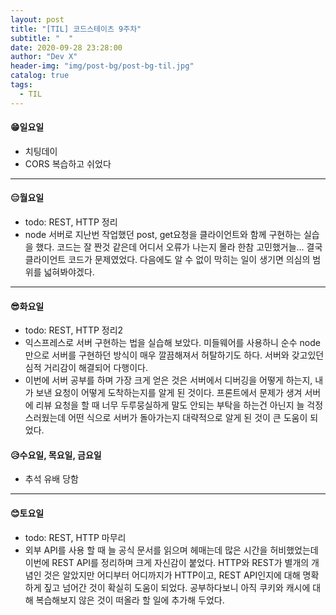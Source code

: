 ```yaml
---
layout: post
title: "[TIL] 코드스테이츠 9주차"
subtitle: "  "
date: 2020-09-28 23:28:00
author: "Dev X"
header-img: "img/post-bg/post-bg-til.jpg"
catalog: true
tags:
  - TIL
---
```


#### 😁일요일

- 치팅데이
- CORS 복습하고 쉬었다

---

#### 😑월요일

- todo: REST, HTTP 정리
- node 서버로 지난번 작업했던 post, get요청을 클라이언트와 함께 구현하는 실습을 했다. 코드는 잘 짠것 같은데 어디서 오류가 나는지 몰라 한참 고민했거늘... 결국 클라이언트 코드가 문제였었다. 다음에도 알 수 없이 막히는 일이 생기면 의심의 범위를 넓혀봐야겠다.

---

#### 😎화요일

- todo: REST, HTTP 정리2
- 익스프레스로 서버 구현하는 법을 실습해 보았다. 미들웨어를 사용하니 순수 node만으로 서버를 구현하던 방식이 매우 깔끔해져서 허탈하기도 하다. 서버와 갖고있던 심적 거리감이 해결되어 다행이다.
- 이번에 서버 공부를 하며 가장 크게 얻은 것은 서버에서 디버깅을 어떻게 하는지, 내가 보낸 요청이 어떻게 도착하는지를 알게 된 것이다. 프론트에서 문제가 생겨 서버에 리뷰 요청을 할 때 너무 두루뭉실하게 말도 안되는 부탁을 하는건 아닌지 늘 걱정스러웠는데 어떤 식으로 서버가 돌아가는지 대략적으로 알게 된 것이 큰 도움이 되었다.

#### 😥수요일, 목요일, 금요일

- 추석 유배 당함

---

#### 😊토요일

- todo: REST, HTTP 마무리
- 외부 API를 사용 할 때 늘 공식 문서를 읽으며 헤매는데 많은 시간을 허비했었는데 이번에 REST API를 정리하며 크게 자신감이 붙었다. HTTP와 REST가 별개의 개념인 것은 알았지만 어디부터 어디까지가 HTTP이고, REST API인지에 대해 명확하게 짚고 넘어간 것이 확실히 도움이 되었다. 공부하다보니 아직 쿠키와 캐시에 대해 복습해보지 않은 것이 떠올라 할 일에 추가해 두었다.
